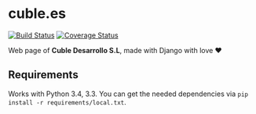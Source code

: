 cuble.es
========

[![Build Status](https://travis-ci.org/cubledesarrollo/cubledotes.svg?branch=master)](https://travis-ci.org/cubledesarrollo/cubledotes) [![Coverage Status](https://coveralls.io/repos/cubledesarrollo/cubledotes/badge.png)](https://coveralls.io/r/cubledesarrollo/cubledotes)

Web page of **Cuble Desarrollo S.L**, made with Django with love :heart:

Requirements
------------

Works with Python 3.4, 3.3. You can get the needed dependencies via `pip install -r
requirements/local.txt`.